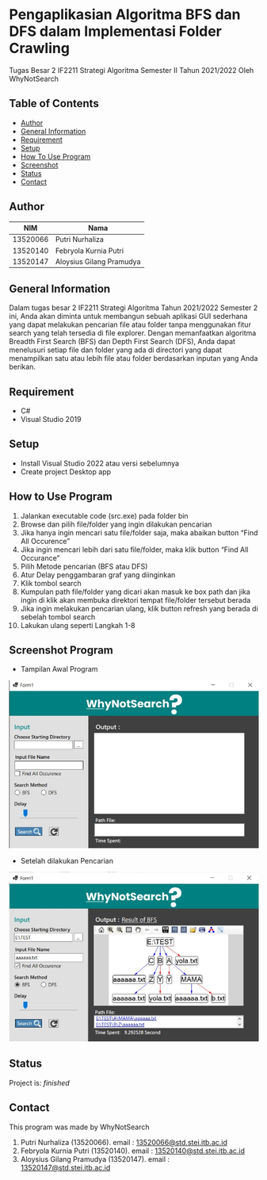 # Pengaplikasian Algoritma BFS dan DFS dalam Implementasi Folder Crawling
Tugas Besar 2 IF2211 Strategi Algoritma Semester II Tahun 2021/2022 Oleh WhyNotSearch

## Table of Contents
* [Author](#author)
* [General Information](#general-information)
* [Requirement](#requirement)
* [Setup](#setup)
* [How To Use Program](#how-to-use-program)
* [Screenshot](#screenshoot)
* [Status](#status)
* [Contact](#contact)

## Author
|NIM|Nama|
|---|---|
|13520066|Putri Nurhaliza|
|13520140|Febryola Kurnia Putri|
|13520147|Aloysius Gilang Pramudya|

## General Information
Dalam tugas besar 2 IF2211 Strategi Algoritma Tahun 2021/2022 Semester 2 ini, Anda akan diminta untuk membangun sebuah aplikasi GUI sederhana yang dapat melakukan pencarian file atau folder tanpa menggunakan fitur search yang telah tersedia di file explorer. Dengan memanfaatkan algoritma Breadth First Search (BFS) dan Depth First Search (DFS), Anda dapat menelusuri setiap file dan folder yang ada di directori yang dapat menampilkan satu atau lebih file atau folder berdasarkan inputan yang Anda berikan.

## Requirement
* C#
* Visual Studio 2019

## Setup
*	Install Visual Studio 2022 atau versi sebelumnya
*	Create project Desktop app

## How to Use Program
1.	Jalankan executable code (src.exe) pada folder bin
2.	Browse dan pilih file/folder yang ingin dilakukan pencarian 
3.	Jika hanya ingin mencari satu file/folder saja, maka abaikan button “Find All Occurence”
4.	Jika ingin mencari lebih dari satu file/folder, maka klik button “Find All Occurance”
5.	Pilih Metode pencarian (BFS atau DFS)
6.	Atur Delay penggambaran graf yang diinginkan
7.	Klik tombol search
8.	Kumpulan path file/folder yang dicari akan masuk ke box path dan jika ingin di klik akan membuka direktori tempat file/folder tersebut berada
9.	Jika ingin melakukan pencarian ulang, klik button refresh yang berada di sebelah tombol search
10.	Lakukan ulang seperti Langkah 1-8 

## Screenshot Program
* Tampilan Awal Program
<img src="doc/tampilanAwal.jpg" />

* Setelah dilakukan Pencarian
<img src="doc/pencarian.jpg" />

## Status
Project is: _finished_

## Contact
This program was made by WhyNotSearch
1. Putri Nurhaliza (13520066).
   email : 13520066@std.stei.itb.ac.id
2. Febryola Kurnia Putri (13520140).
   email : 13520140@std.stei.itb.ac.id
3. Aloysius Gilang Pramudya (13520147).
   email : 13520147@std.stei.itb.ac.id

